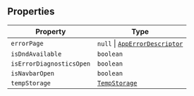 ## Properties

| Property | Type |
| ------ | ------ |
| <a id="errorpage"></a> `errorPage` | `null` \| [`AppErrorDescriptor`](AppErrorDescriptor.md) |
| <a id="isdndavailable"></a> `isDndAvailable` | `boolean` |
| <a id="iserrordiagnosticsopen"></a> `isErrorDiagnosticsOpen` | `boolean` |
| <a id="isnavbaropen"></a> `isNavbarOpen` | `boolean` |
| <a id="tempstorage"></a> `tempStorage` | [`TempStorage`](../type-aliases/TempStorage.md) |
